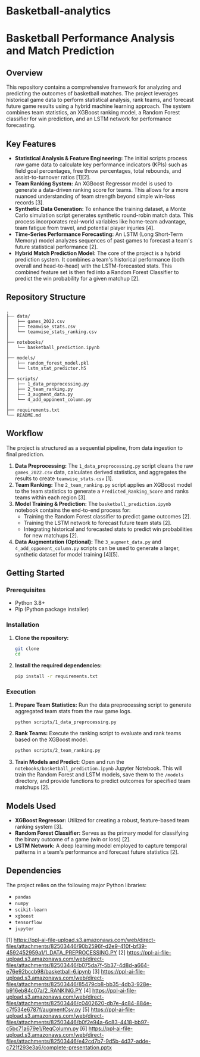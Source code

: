 # Basketball-analytics

# Basketball Performance Analysis and Match Prediction

## Overview
This repository contains a comprehensive framework for analyzing and predicting the outcomes of basketball matches. The project leverages historical game data to perform statistical analysis, rank teams, and forecast future game results using a hybrid machine learning approach. The system combines team statistics, an XGBoost ranking model, a Random Forest classifier for win prediction, and an LSTM network for performance forecasting.

## Key Features

*   **Statistical Analysis & Feature Engineering:** The initial scripts process raw game data to calculate key performance indicators (KPIs) such as field goal percentages, free throw percentages, total rebounds, and assist-to-turnover ratios [1][2].
*   **Team Ranking System:** An XGBoost Regressor model is used to generate a data-driven ranking score for teams. This allows for a more nuanced understanding of team strength beyond simple win-loss records [3].
*   **Synthetic Data Generation:** To enhance the training dataset, a Monte Carlo simulation script generates synthetic round-robin match data. This process incorporates real-world variables like home-team advantage, team fatigue from travel, and potential player injuries [4].
*   **Time-Series Performance Forecasting:** An LSTM (Long Short-Term Memory) model analyzes sequences of past games to forecast a team's future statistical performance [2].
*   **Hybrid Match Prediction Model:** The core of the project is a hybrid prediction system. It combines a team's historical performance (both overall and head-to-head) with the LSTM-forecasted stats. This combined feature set is then fed into a Random Forest Classifier to predict the win probability for a given matchup [2].

## Repository Structure
```
.
├── data/
│   ├── games_2022.csv
│   ├── teamwise_stats.csv
│   └── teamwise_stats_ranking.csv
│
├── notebooks/
│   └── basketball_prediction.ipynb
│
├── models/
│   ├── random_forest_model.pkl
│   └── lstm_stat_predictor.h5
│
├── scripts/
│   ├── 1_data_preprocessing.py
│   ├── 2_team_ranking.py
│   ├── 3_augment_data.py
│   └── 4_add_opponent_column.py
│
├── requirements.txt
└── README.md
```

## Workflow
The project is structured as a sequential pipeline, from data ingestion to final prediction.

1.  **Data Preprocessing:** The `1_data_preprocessing.py` script cleans the raw `games_2022.csv` data, calculates derived statistics, and aggregates the results to create `teamwise_stats.csv` [1].
2.  **Team Ranking:** The `2_team_ranking.py` script applies an XGBoost model to the team statistics to generate a `Predicted_Ranking_Score` and ranks teams within each region [3].
3.  **Model Training & Prediction:** The `basketball_prediction.ipynb` notebook contains the end-to-end process for:
    *   Training the Random Forest classifier to predict game outcomes [2].
    *   Training the LSTM network to forecast future team stats [2].
    *   Integrating historical and forecasted stats to predict win probabilities for new matchups [2].
4.  **Data Augmentation (Optional):** The `3_augment_data.py` and `4_add_opponent_column.py` scripts can be used to generate a larger, synthetic dataset for model training [4][5].

## Getting Started

### Prerequisites
- Python 3.8+
- Pip (Python package installer)

### Installation

1.  **Clone the repository:**
    ```bash
    git clone 
    cd 
    ```

2.  **Install the required dependencies:**
    ```bash
    pip install -r requirements.txt
    ```

### Execution

1.  **Prepare Team Statistics:**
    Run the data preprocessing script to generate aggregated team stats from the raw game logs.
    ```bash
    python scripts/1_data_preprocessing.py
    ```

2.  **Rank Teams:**
    Execute the ranking script to evaluate and rank teams based on the XGBoost model.
    ```bash
    python scripts/2_team_ranking.py
    ```

3.  **Train Models and Predict:**
    Open and run the `notebooks/basketball_prediction.ipynb` Jupyter Notebook. This will train the Random Forest and LSTM models, save them to the `/models` directory, and provide functions to predict outcomes for specified team matchups [2].

## Models Used
*   **XGBoost Regressor:** Utilized for creating a robust, feature-based team ranking system [3].
*   **Random Forest Classifier:** Serves as the primary model for classifying the binary outcome of a game (win or loss) [2].
*   **LSTM Network:** A deep learning model employed to capture temporal patterns in a team's performance and forecast future statistics [2].

## Dependencies
The project relies on the following major Python libraries:
- `pandas`
- `numpy`
- `scikit-learn`
- `xgboost`
- `tensorflow`
- `jupyter`

[1] https://ppl-ai-file-upload.s3.amazonaws.com/web/direct-files/attachments/82503446/90b2596f-d2e9-410f-bf39-4592452959a1/1_DATA_PREPROCESSING.PY
[2] https://ppl-ai-file-upload.s3.amazonaws.com/web/direct-files/attachments/82503446/b075da7f-5b37-4d8d-a664-e76e92bccb98/basketball-6.ipynb
[3] https://ppl-ai-file-upload.s3.amazonaws.com/web/direct-files/attachments/82503446/85479cb8-bb35-4db3-928e-b916eb84c07a/2_RANKING.PY
[4] https://ppl-ai-file-upload.s3.amazonaws.com/web/direct-files/attachments/82503446/c0402620-db7e-4c84-884e-c7f534e6787f/augmentCsv.py
[5] https://ppl-ai-file-upload.s3.amazonaws.com/web/direct-files/attachments/82503446/b0f2e94a-6c83-4418-bb97-c5bc71a679e1/ReqColumn.py
[6] https://ppl-ai-file-upload.s3.amazonaws.com/web/direct-files/attachments/82503446/e42cd7b7-9d5b-4d37-adde-c721f293e3a6/complete-presentation.pptx
